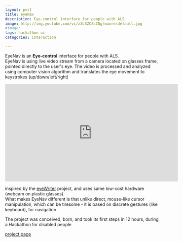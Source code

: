 ```yaml
---
layout: post
title: eyeNav
description: Eye-control interface for people with ALS
image: http://img.youtube.com/vi/z3LSZCZcINg/maxresdefault.jpg
#image: 
tags: hackathon ui
categories: interaction

---
```


EyeNav is an **Eye-control** interface for people with ALS.  
EyeNav is using live video stream from a camera located on glasses frame, pointed directly to the user's eye.
The video is processed and analyzed using computer vision algorithm and translates the eye movement to keystrokes (up/down/left/right)


<iframe width="560" height="315" src="http://www.youtube.com/embed/z3LSZCZcINg" frameborder="0" allowfullscreen></iframe>

inspired by the <a href="http://www.eyewriter.org/">eyeWriter</a> project, and uses same low-cost hardware (webcam on plastic glasses).  
What makes EyeNav different is that unlike direct, mouse-like cursor manipulation, which can be tiresome -
it is based on discrete gestures (like keyboard), for navigation.

The project was conceived, born, and took its first steps in 12 hours, during a Hackathon for disabled people

<a href="http://eranws.github.io/eyeNav/">project page
</a>

